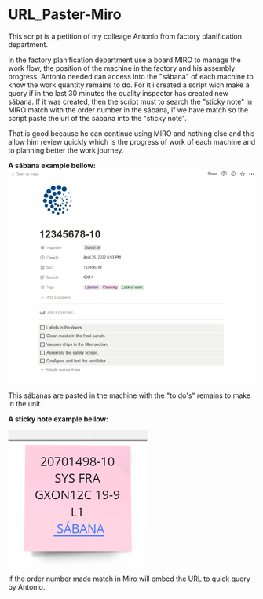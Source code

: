 # URL_Paster-Miro

This script is a petition of my colleage Antonio from factory planification department.

In the factory planification department use a board MIRO to manage the work flow, the position of the machine in the factory and his assembly progress.
Antonio needed can access into the "sábana" of each machine to know the work quantity remains to do. For it i created a script wich make a query if in the last 30 minutes the quality inspector has created new sábana.
If it was created, then the script must to search the "sticky note" in MIRO match with the order number in the sábana, if we have match so the script paste the url of the sábana into the "sticky note".

That is good because he can continue using MIRO and nothing else and this allow him review quickly which is the progress of work of each machine and to planning better the work journey.

**A sábana example bellow:**
![Rework list example](https://github.com/morawer/rework_study/blob/master/Readme_images/rework_list.jpg?raw=true)

This sábanas are pasted in the machine with the "to do's" remains to make in the unit. 


**A sticky note example bellow:**

![sticky note example](https://github.com/morawer/URL_Paster-Miro/blob/main/sticky_note.png)

If the order number made match in Miro will embed the URL to quick query by Antonio.
